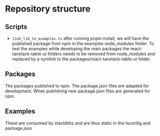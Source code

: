 # Repository structure

## Scripts
* `link_lib_to_examples.ts` after running pnpm install, we will have the published package from npm in the examples node_modules folder. To test the examples while developing the main packages the react-tanstack-table-ui folders needs to be removed from node_modules and replaced by a symlink to the packages/react-tanstack-table-ui folder

## Packages
The packages published to npm. The package.json files are adapted for development. When publishing new package.json files are generated for npm.

## Examples
These are consumed by stackblitz and are thus static in the tsconfig and package.json